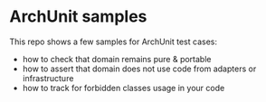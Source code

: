 # ArchUnit samples

This repo shows a few samples for ArchUnit test cases:

+ how to check that domain remains pure & portable
+ how to assert that domain does not use code from adapters or infrastructure
+ how to track for forbidden classes usage  in your code
